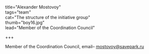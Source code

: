 title="Alexander Mostovoy"  
tags="team"  
cat="The structure of the initiative group"  
thumb="boy16.jpg"  
lead="Member of the Coordination Council"  

+++

Member of the Coordination Council, email– mostovoy@savepark.ru
